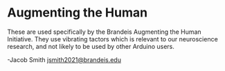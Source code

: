 # Augmenting the Human

These are used specifically by the Brandeis Augmenting the Human Initiative. They use vibrating tactors which is relevant to our neuroscience research, and not likely to be used by other Arduino users.

-Jacob Smith  jsmith2021@brandeis.edu